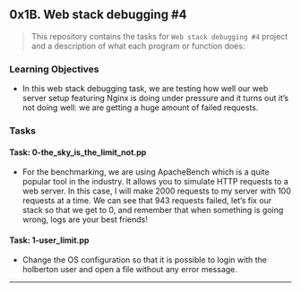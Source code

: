 ## 0x1B. Web stack debugging #4

> This repository contains the tasks for `Web stack debugging #4` project and a description of what each program or function does:

### Learning Objectives

* In this web stack debugging task, we are testing how well our web server setup featuring Nginx is doing under pressure and it turns out it’s not doing well: we are getting a huge amount of failed requests.


### Tasks

#### Task: 0-the_sky_is_the_limit_not.pp
* For the benchmarking, we are using ApacheBench which is a quite popular tool in the industry. It allows you to simulate HTTP requests to a web server. In this case, I will make 2000 requests to my server with 100 requests at a time. We can see that 943 requests failed, let’s fix our stack so that we get to 0, and remember that when something is going wrong, logs are your best friends!

#### Task: 1-user_limit.pp
* Change the OS configuration so that it is possible to login with the holberton user and open a file without any error message.

___


